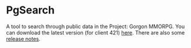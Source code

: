 # PgSearch

A tool to search through public data in the Project: Gorgon MMORPG. You can download the latest version (for client 421) [here](https://github.com/dlebansais/PgSearch-Disclosed/releases/download/v1.1.421.696/PgSearch.exe).
There are also some [release notes](https://github.com/dlebansais/PgSearch-Disclosed/blob/master/ReleaseNotes.md).
